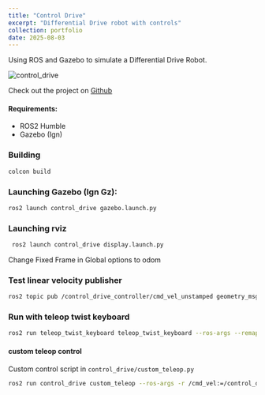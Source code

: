 ```yaml
---
title: "Control Drive"
excerpt: "Differential Drive robot with controls"
collection: portfolio
date: 2025-08-03
---
```


Using ROS and Gazebo to simulate a Differential Drive Robot.

![control_drive](/images/control_drive.png)

Check out the project on [Github](https://github.com/Duks31/control_drive)

#### Requirements:

- ROS2 Humble
- Gazebo (Ign)

### Building

```bash
colcon build
```

### Launching Gazebo (Ign Gz):

```bash
ros2 launch control_drive gazebo.launch.py
```

### Launching rviz

```bash
 ros2 launch control_drive display.launch.py
```

Change Fixed Frame in Global options to odom

### Test linear velocity publisher

```bash
ros2 topic pub /control_drive_controller/cmd_vel_unstamped geometry_msgs/msg/Twist "{linear: {x: 1.0, y: 0.0, z: 0.0}, angular: {x: 0.0, y: 0.0, z: 0.5}}"\
```

### Run with teleop twist keyboard

```bash
ros2 run teleop_twist_keyboard teleop_twist_keyboard --ros-args --remap cmd_vel:=/control_drive_controller/cmd_vel_unstamped
```

#### custom teleop control

Custom control script in `control_drive/custom_teleop.py`

```bash
ros2 run control_drive custom_teleop --ros-args -r /cmd_vel:=/control_drive_controller/cmd_vel_unstamped
```
